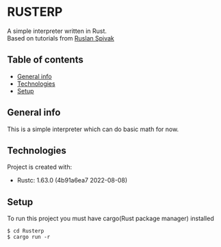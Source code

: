 # RUSTERP
A simple interpreter written in Rust.  
Based on tutorials from [Ruslan Spivak](https://ruslanspivak.com/lsbasi-part1/)

## Table of contents
* [General info](#general-info)
* [Technologies](#technologies)
* [Setup](#technologies)

## General info
This is a simple interpreter which can do basic math for now.  

## Technologies
Project is created with:  
* Rustc: 1.63.0 (4b91a6ea7 2022-08-08)

## Setup
To run this project you must have cargo(Rust package manager) installed

```
$ cd Rusterp
$ cargo run -r
```